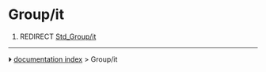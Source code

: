 # Group/it
1.  REDIRECT [Std_Group/it](Std_Group/it.md)



---
⏵ [documentation index](../README.md) > Group/it
